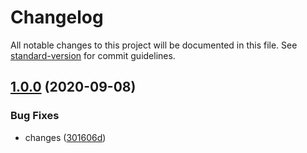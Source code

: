 # Changelog

All notable changes to this project will be documented in this file. See [standard-version](https://github.com/conventional-changelog/standard-version) for commit guidelines.

## [1.0.0](https://github.com/EmersonBraun/SommerFord/compare/v0.0.7...v1.0.0) (2020-09-08)


### Bug Fixes

* changes ([301606d](https://github.com/EmersonBraun/SommerFord/commit/301606d4206e3d97eea4b5459cea9ad263a46b5c))
